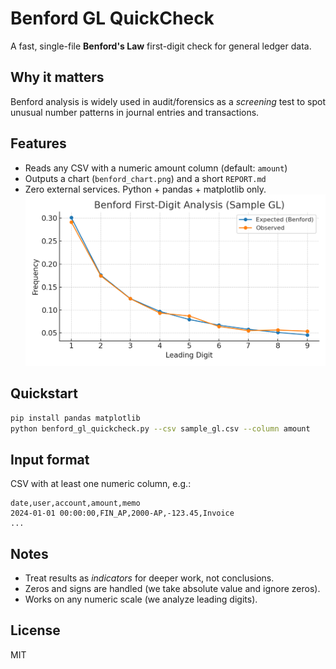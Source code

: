 # Benford GL QuickCheck

A fast, single-file **Benford's Law** first-digit check for general ledger data.

## Why it matters
Benford analysis is widely used in audit/forensics as a *screening* test to spot unusual number patterns in journal entries and transactions.

## Features
- Reads any CSV with a numeric amount column (default: `amount`)
- Outputs a chart (`benford_chart.png`) and a short `REPORT.md`
- Zero external services. Python + pandas + matplotlib only.
![Benford chart](benford_chart.png)

## Quickstart
```bash
pip install pandas matplotlib
python benford_gl_quickcheck.py --csv sample_gl.csv --column amount
```

## Input format
CSV with at least one numeric column, e.g.:
```csv
date,user,account,amount,memo
2024-01-01 00:00:00,FIN_AP,2000-AP,-123.45,Invoice
...
```

## Notes
- Treat results as *indicators* for deeper work, not conclusions.
- Zeros and signs are handled (we take absolute value and ignore zeros).
- Works on any numeric scale (we analyze leading digits).

## License
MIT
